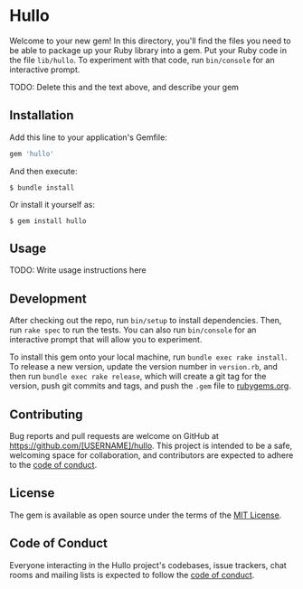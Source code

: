 # Hullo

Welcome to your new gem! In this directory, you'll find the files you need to be able to package up your Ruby library into a gem. Put your Ruby code in the file `lib/hullo`. To experiment with that code, run `bin/console` for an interactive prompt.

TODO: Delete this and the text above, and describe your gem

## Installation

Add this line to your application's Gemfile:

```ruby
gem 'hullo'
```

And then execute:

    $ bundle install

Or install it yourself as:

    $ gem install hullo

## Usage

TODO: Write usage instructions here

## Development

After checking out the repo, run `bin/setup` to install dependencies. Then, run `rake spec` to run the tests. You can also run `bin/console` for an interactive prompt that will allow you to experiment.

To install this gem onto your local machine, run `bundle exec rake install`. To release a new version, update the version number in `version.rb`, and then run `bundle exec rake release`, which will create a git tag for the version, push git commits and tags, and push the `.gem` file to [rubygems.org](https://rubygems.org).

## Contributing

Bug reports and pull requests are welcome on GitHub at https://github.com/[USERNAME]/hullo. This project is intended to be a safe, welcoming space for collaboration, and contributors are expected to adhere to the [code of conduct](https://github.com/[USERNAME]/hullo/blob/master/CODE_OF_CONDUCT.md).


## License

The gem is available as open source under the terms of the [MIT License](https://opensource.org/licenses/MIT).

## Code of Conduct

Everyone interacting in the Hullo project's codebases, issue trackers, chat rooms and mailing lists is expected to follow the [code of conduct](https://github.com/[USERNAME]/hullo/blob/master/CODE_OF_CONDUCT.md).
